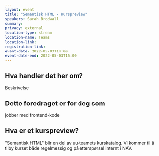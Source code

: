 ```yaml
---
layout: event
title: "Semantisk HTML - Kurspreview"
speakers: Sarah Brodwall
summary:
privacy: external
location-type: stream
location-name: Teams
location-link:
registration-link:
event-date: 2022-05-03T14:00
event-date-end: 2022-05-03T15:00
---
```

## Hva handler det her om?
Beskrivelse

## Dette foredraget er for deg som
jobber med frontend-kode




## Hva er et kurspreview?
"Semantisk HTML" blir en del av uu-teamets kurskatalog.  Vi kommer til å tilby kurset både regelmessig og på etterspørsel internt i NAV.  
